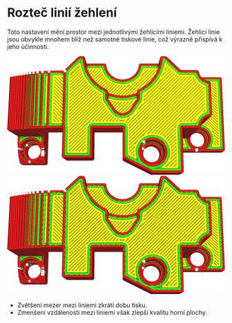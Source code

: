 Rozteč linií žehlení
====
Toto nastavení mění prostor mezi jednotlivými žehlicími liniemi. Žehlicí linie jsou obvykle mnohem blíž než samotné tiskové linie, což výrazně přispívá k jeho účinnosti.

![Normální rozteč linií](../../../articles/images/ironing_enabled_enabled.png)
![Vzdálenost linií zvýšená na 0,3 mm](../../../articles/images/ironing_line_spacing.png)

* Zvětšení mezer mezi liniemi zkrátí dobu tisku.
* Zmenšení vzdálenosti mezi liniemi však zlepší kvalitu horní plochy.